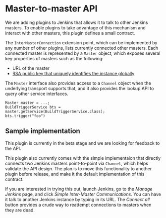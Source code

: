 Master-to-master API
====================

We are adding plugins to Jenkins that allows it to talk to other Jenkins masters.
To enable plugins to take advantage of this mechanism and interact with other masters,
this plugin defines a small contract.

The `InterMasterConnection` extension point, which can be implemented by any number of other plugins,
lists currently connected other masters. Each connected master is represented by a `Master` object,
which exposes several key properties of masters such as the following:

  - URL of the master
  - [RSA public key that uniquely identifies the instance globally](https://wiki.jenkins-ci.org/display/JENKINS/Instance+Identity)

The `Master` interface also provides access to a `Channel` object when the underlying transport supports that,
and it also provides the lookup API to query other service interfaces.

    Master master = ...;
    BuildTriggerService bts = master.getService(BuildTriggerService.class);
    bts.trigger("foo")


Sample implementation
---------------------
This plugin is currently in the beta stage and we are looking for feedback to the API.

This plugin also currently comes with the simple implementaion that directly connects two Jenkins masters
point-to-point via `Channel`, which helps validate the API design. The plan is to move this functionality
to another plugin before release, and make it the default implementation of this contract.

If you are interested in trying this out, launch Jenkins, go to the _Manage Jenkins_ page, and click
_Simple Inter-Master Communications_. You can have it talk to another Jenkins instance by typing in its URL.
The _Connect all_ button provides a crude way to reattempt connections to masters when they are dead.
